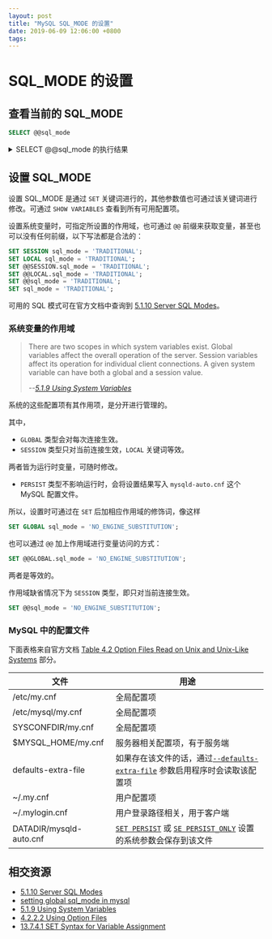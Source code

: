 ```yaml
---
layout: post
title: "MySQL SQL_MODE 的设置"
date: 2019-06-09 12:06:00 +0800
tags: 
---
```

    
# SQL_MODE 的设置


## 查看当前的 SQL_MODE

```sql
SELECT @@sql_mode
```

<details>
<summary>
SELECT @@sql_mode 的执行结果
</summary>

```sh
mysql> SELECT @@sql_mode;
+-----------------------------------------------------------------------------------------------------------------------+
| @@sql_mode                                                                                                            |
+-----------------------------------------------------------------------------------------------------------------------+
| ONLY_FULL_GROUP_BY,STRICT_TRANS_TABLES,NO_ZERO_IN_DATE,NO_ZERO_DATE,ERROR_FOR_DIVISION_BY_ZERO,NO_ENGINE_SUBSTITUTION |
+-----------------------------------------------------------------------------------------------------------------------+
1 row in set (0.00 sec)
```

</details>

## 设置 SQL_MODE

设置 SQL_MODE 是通过 `SET` 关键词进行的，其他参数值也可通过该关键词进行修改。可通过 `SHOW VARIABLES` 查看到所有可用配置项。

设置系统变量时，可指定所设置的作用域，也可通过 `@@` 前缀来获取变量，甚至也可以没有任何前缀，以下写法都是合法的：

```sql
SET SESSION sql_mode = 'TRADITIONAL';
SET LOCAL sql_mode = 'TRADITIONAL';
SET @@SESSION.sql_mode = 'TRADITIONAL';
SET @@LOCAL.sql_mode = 'TRADITIONAL';
SET @@sql_mode = 'TRADITIONAL';
SET sql_mode = 'TRADITIONAL';
```

可用的 SQL 模式可在官方文档中查询到 [5.1.10 Server SQL Modes](https://dev.mysql.com/doc/refman/5.6/en/sql-mode.html)。

### 系统变量的作用域

> There are two scopes in which system variables exist. Global variables affect the overall operation of the server. Session variables affect its operation for individual client connections. A given system variable can have both a global and a session value. 
>
> _--[5.1.9 Using System Variables](https://dev.mysql.com/doc/refman/8.0/en/using-system-variables.html)_

系统的这些配置项有其作用项，是分开进行管理的。

其中，

- `GLOBAL` 类型会对每次连接生效。
- `SESSION` 类型只对当前连接生效，`LOCAL` 关键词等效。

两者皆为运行时变量，可随时修改。

- `PERSIST` 类型不影响运行时，会将设置结果写入 `mysqld-auto.cnf` 这个 MySQL 配置文件。


所以，设置时可通过在 `SET` 后加相应作用域的修饰词，像这样

```sql
SET GLOBAL sql_mode = 'NO_ENGINE_SUBSTITUTION';
```

也可以通过 `@@` 加上作用域进行变量访问的方式：

```sql
SET @@GLOBAL.sql_mode = 'NO_ENGINE_SUBSTITUTION';
```

两者是等效的。


作用域缺省情况下为 `SESSION` 类型，即只对当前连接生效。

```sql
SET @@sql_mode = 'NO_ENGINE_SUBSTITUTION';
```

### MySQL 中的配置文件

下面表格来自官方文档 [Table 4.2 Option Files Read on Unix and Unix-Like Systems](https://dev.mysql.com/doc/refman/8.0/en/option-files.html) 部分。

|文件|	用途|
|---|---|
|/etc/my.cnf|	全局配置项|
|/etc/mysql/my.cnf|	全局配置项|
|SYSCONFDIR/my.cnf|	全局配置项|
|$MYSQL_HOME/my.cnf|	服务器相关配置项，有于服务端|
|defaults-extra-file|	如果存在该文件的话，通过[`--defaults-extra-file`](https://dev.mysql.com/doc/refman/8.0/en/option-file-options.html#option_general_defaults-extra-file) 参数启用程序时会读取该配置项|
|~/.my.cnf|	用户配置项|
|~/.mylogin.cnf|	用户登录路径相关，用于客户端|
|DATADIR/mysqld-auto.cnf|	[`SET PERSIST`](https://dev.mysql.com/doc/refman/8.0/en/set-variable.html) 或 [`SE PERSIST_ONLY`](https://dev.mysql.com/doc/refman/8.0/en/set-variable.html) 设置的系统参数会保存到该文件|


## 相交资源

- [5.1.10 Server SQL Modes](https://dev.mysql.com/doc/refman/5.7/en/sql-mode.html)
- [setting global sql_mode in mysql](https://stackoverflow.com/questions/2317650/setting-global-sql-mode-in-mysql)
- [5.1.9 Using System Variables](https://dev.mysql.com/doc/refman/8.0/en/using-system-variables.html)
- [4.2.2.2 Using Option Files](https://dev.mysql.com/doc/refman/8.0/en/option-files.html)
- [13.7.4.1 SET Syntax for Variable Assignment](https://dev.mysql.com/doc/refman/5.7/en/set-variable.html)

    